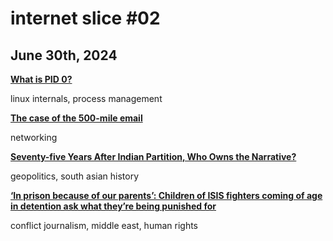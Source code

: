 # internet slice #02
## June 30th, 2024

**[What is PID 0?](https://blog.dave.tf/post/linux-pid0/)**

linux internals, process management

**[The case of the 500-mile email](https://www.ibiblio.org/harris/500milemail.html)**

networking

**[Seventy-five Years After Indian Partition, Who Owns the Narrative?](https://www.newyorker.com/magazine/2023/01/02/seventy-five-years-after-indian-partition-who-owns-the-narrative-saadat-hasan-manto-geetanjali-shree-tomb-of-sand)**

geopolitics, south asian history

**[‘In prison because of our parents’: Children of ISIS fighters coming of age in detention ask what they’re being punished for](https://www.cnn.com/2024/06/11/middleeast/isis-children-detention-syria-intl-cmd/index.html)**

conflict journalism, middle east, human rights